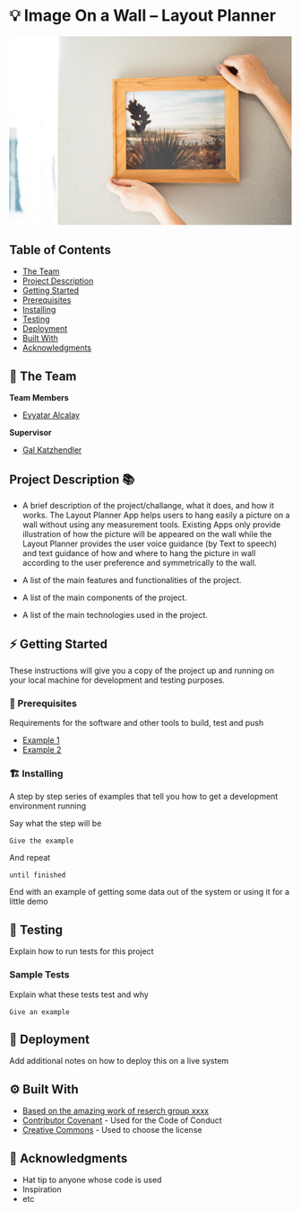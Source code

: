 
# 💡 Image On a Wall – Layout Planner
<!-- cool project cover image -->
![Project Cover Image](/assets/opening_pic.jpg)

<!-- table of content -->
## Table of Contents
- [The Team](#the-team)
- [Project Description](#Project-Description)
- [Getting Started](#getting-started)
- [Prerequisites](#prerequisites)
- [Installing](#installing)
- [Testing](#testing)
- [Deployment](#deployment)
- [Built With](#built-with)
- [Acknowledgments](#acknowledgments)

## 👥 The Team 
**Team Members**
- [Evyatar Alcalay](evyataralcalay@mail.huji.ac.il)

**Supervisor**
- [Gal Katzhendler](gal.katzhendler@mail.huji.ac.il)


## Project Description 📚
- A brief description of the project/challange, what it does, and how it works.
The Layout Planner App helps users to hang easily  a picture on a wall without using any measurement tools. 
Existing Apps only provide illustration of how the picture will be appeared on the wall while the Layout Planner provides the user voice guidance (by Text to speech) and text guidance of how and where to hang the picture in wall according to the user preference and symmetrically to the wall.

- A list of the main features and functionalities of the project.
- A list of the main components of the project.
- A list of the main technologies used in the project.


## ⚡ Getting Started

These instructions will give you a copy of the project up and running on
your local machine for development and testing purposes. 

### 🧱 Prerequisites
Requirements for the software and other tools to build, test and push 
- [Example 1](https://www.example.com)
- [Example 2](https://www.example.com)

### 🏗️ Installing
A step by step series of examples that tell you how to get a development environment running

Say what the step will be

    Give the example

And repeat

    until finished

End with an example of getting some data out of the system or using it
for a little demo

## 🧪 Testing
Explain how to run tests for this project

### Sample Tests
Explain what these tests test and why

    Give an example

## 🚀 Deployment
Add additional notes on how to deploy this on a live system

## ⚙️ Built With
  - [Based on the amazing work of reserch group xxxx](https://www.example.com)
  - [Contributor Covenant](https://www.contributor-covenant.org/) - Used for the Code of Conduct
  - [Creative Commons](https://creativecommons.org/) - Used to choose the license


## 🙏 Acknowledgments
  - Hat tip to anyone whose code is used
  - Inspiration
  - etc

